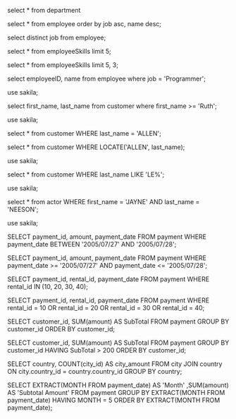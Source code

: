 select * from department

select * from employee order by job asc, name desc;

select distinct job from employee;

select *
from employeeSkills
limit 5;

select *
from employeeSkills
limit 5, 3;

select employeeID, name 
from employee 
where job = 'Programmer';

use sakila;

select first_name, last_name 
from customer 
where first_name >= 'Ruth';

use sakila;

select * from customer WHERE last_name = 'ALLEN';

select * from customer WHERE LOCATE('ALLEN', last_name);


use sakila;

select * from customer WHERE last_name LIKE 'LE%';

use sakila;

select * from actor
WHERE first_name = 'JAYNE' AND last_name = 'NEESON';

use sakila;

SELECT payment_id, amount, payment_date
FROM payment
WHERE payment_date BETWEEN '2005/07/27' AND '2005/07/28';


SELECT payment_id, amount, payment_date
FROM payment
WHERE payment_date >= '2005/07/27' AND payment_date <= '2005/07/28';


SELECT payment_id, rental_id, payment_date
FROM payment
WHERE rental_id IN (10, 20, 30, 40);

SELECT payment_id, rental_id, payment_date
FROM payment
WHERE rental_id = 10 OR rental_id = 20 OR rental_id = 30 OR rental_id = 40;


SELECT customer_id, SUM(amount) AS SubTotal
FROM payment
GROUP BY customer_id
ORDER BY customer_id;


SELECT customer_id, SUM(amount) AS SubTotal
FROM payment
GROUP BY customer_id
HAVING SubTotal > 200
ORDER BY customer_id;

SELECT country, COUNT(city_id) AS city_amount
FROM city JOIN country 
ON city.country_id = country.country_id
GROUP BY country;


SELECT EXTRACT(MONTH FROM payment_date) AS 'Month' ,SUM(amount) AS 'Subtotal Amount' 
FROM payment
GROUP BY EXTRACT(MONTH FROM payment_date)
HAVING MONTH = 5
ORDER BY EXTRACT(MONTH FROM payment_date);






